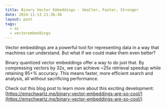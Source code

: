 ```yaml
---
title: Binary Vector Embeddings - Smaller, Faster, Stronger
date: 2024-11-13 21:36:30
layout: post
tags:
  - ai
  - vectorembeddings
---
```


Vector embeddings are a powerful tool for representing data in a way that machines can understand. But what if we could make them even better?

Binary quantized vector embeddings offer a way to do just that. By compressing vectors by 32x, we can achieve ~25x retrieval speedup while retaining 95+% accuracy. This means faster, more efficient search and analysis, all without sacrificing performance.

Check out this blog post to learn more about this exciting development: [https://emschwartz.me/binary-vector-embeddings-are-so-cool/](https://emschwartz.me/binary-vector-embeddings-are-so-cool/)
